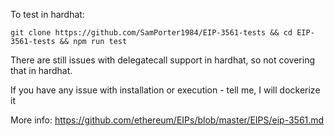 To test in hardhat:
```
git clone https://github.com/SamPorter1984/EIP-3561-tests && cd EIP-3561-tests && npm run test
```

There are still issues with delegatecall support in hardhat, so not covering that in hardhat.

If you have any issue with installation or execution - tell me, I will dockerize it

More info: https://github.com/ethereum/EIPs/blob/master/EIPS/eip-3561.md
